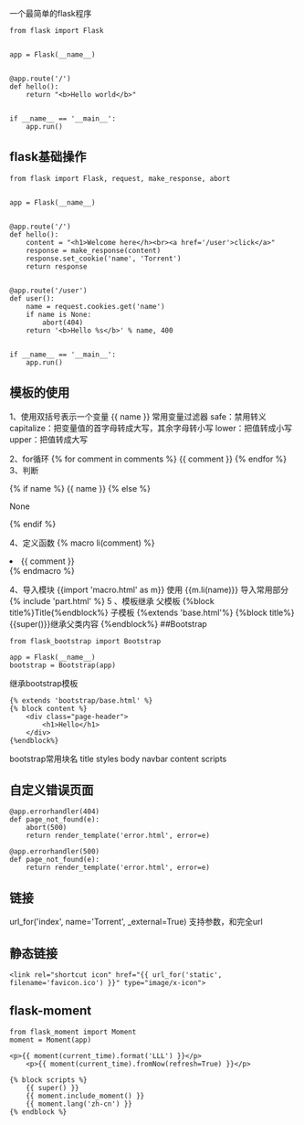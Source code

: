 一个最简单的flask程序
```
from flask import Flask


app = Flask(__name__)


@app.route('/')
def hello():
    return "<b>Hello world</b>"


if __name__ == '__main__':
    app.run()
```
## flask基础操作
```
from flask import Flask, request, make_response, abort


app = Flask(__name__)


@app.route('/')
def hello():
    content = "<h1>Welcome here</h><br><a href='/user'>click</a>"
    response = make_response(content)
    response.set_cookie('name', 'Torrent')
    return response


@app.route('/user')
def user():
    name = request.cookies.get('name')
    if name is None:
        abort(404)
    return '<b>Hello %s</b>' % name, 400


if __name__ == '__main__':
    app.run()
```
## 模板的使用

1、使用双括号表示一个变量
{{ name }}
 常用变量过滤器
safe：禁用转义
capitalize：把变量值的首字母转成大写，其余字母转小写
lower：把值转成小写
upper：把值转成大写

2、for循环
{% for comment in comments %}
        {{ comment }}
{% endfor %}
3、判断

{% if name %}
    {{ name }}
{% else %}
    <p>None</p>
{% endif %}

4、定义函数
{% macro li(comment) %}
    <li>{{ comment }}</li>
{% endmacro %}

4、导入模块
{{import 'macro.html' as m}}
使用
{{m.li(name)}}
导入常用部分
{% include 'part.html' %}
5 、模板继承
父模板
{%block title%}Title{%endblock%}
子模板
{%extends 'base.html'%}
{%block title%}
{{super()}}继承父类内容
{%endblock%}
##Bootstrap
```
from flask_bootstrap import Bootstrap

app = Flask(__name__)
bootstrap = Bootstrap(app)
```
继承bootstrap模板
```
{% extends 'bootstrap/base.html' %}
{% block content %}
    <div class="page-header">
        <h1>Hello</h1>
    </div>
{%endblock%}
```
bootstrap常用块名
title styles body navbar content scripts
## 自定义错误页面
```
@app.errorhandler(404)
def page_not_found(e):
    abort(500)
    return render_template('error.html', error=e)

@app.errorhandler(500)
def page_not_found(e):
    return render_template('error.html', error=e)
```
## 链接
url_for('index', name='Torrent', _external=True)
支持参数，和完全url
## 静态链接
    <link rel="shortcut icon" href="{{ url_for('static', filename='favicon.ico') }}" type="image/x-icon">

## flask-moment
```
from flask_moment import Moment
moment = Moment(app)

<p>{{ moment(current_time).format('LLL') }}</p>
    <p>{{ moment(current_time).fromNow(refresh=True) }}</p>

{% block scripts %}
    {{ super() }}
    {{ moment.include_moment() }}
    {{ moment.lang('zh-cn') }}
{% endblock %}
```



